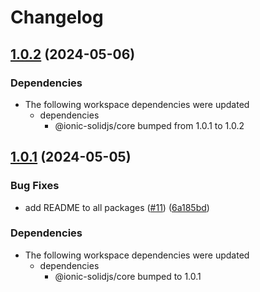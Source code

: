 # Changelog

## [1.0.2](https://github.com/ionic-solidjs/ionic-solidjs/compare/router-v1.0.1...router-v1.0.2) (2024-05-06)


### Dependencies

* The following workspace dependencies were updated
  * dependencies
    * @ionic-solidjs/core bumped from 1.0.1 to 1.0.2

## [1.0.1](https://github.com/ionic-solidjs/ionic-solidjs/compare/router-v1.0.0...router-v1.0.1) (2024-05-05)


### Bug Fixes

* add README to all packages ([#11](https://github.com/ionic-solidjs/ionic-solidjs/issues/11)) ([6a185bd](https://github.com/ionic-solidjs/ionic-solidjs/commit/6a185bdac296d8f9ecca02de6ed14c66720f11d5))


### Dependencies

* The following workspace dependencies were updated
  * dependencies
    * @ionic-solidjs/core bumped to 1.0.1
